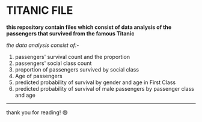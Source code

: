 

# TITANIC FILE
**this repository contain files which consist of data analysis of the passengers that survived from the famous Titanic**

*the data analysis consist of:-*
1. passengers' survival count and the proportion
2. passengers' social class count
3. proportion of passengers survived by social class
4. Age of passengers
5. predicted probability of survival by gender and age in First Class
6. predicted probability of survival of male passengers by passenger class and age

__________________________________________________________________________________________

thank you for reading! :smile:
